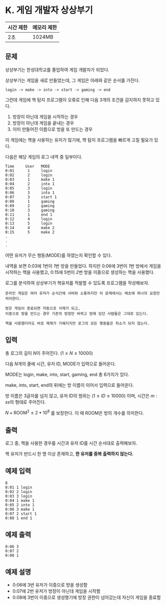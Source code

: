 # K. 게임 개발자 상상부기

| 시간 제한 | 메모리 제한 |
| --- | --- |
| 2초 | 1024MB |

## 문제

상상부기는 한성대학교를 졸업하여 게임 개발자가 되었다.

상상부기는 게임을 새로 만들었는데, 그 게임은 아래와 같은 순서를 가진다.

```
login -> make -> into -> start -> gaming -> end
```

그런데 게임에 핵 탐지 프로그램이 오류로 인해 다음 3개의 조건을 감지하지 못하고 있다.

1. 방장이 아닌데 게임을 시작하는 경우
2. 방장이 아닌데 게임을 끝내는 경우
3. 이미 만들어진 이름으로 방을 또 만드는 경우

이 게임에는 핵을 사용하는 유저가 많기에, 핵 탐지 프로그램을 빠르게 고칠 필요가 있다.

다음은 해당 게임의 로그 내역 중 일부이다.

```
Time     User   MODE
0:01      1     login 
0:02      2     login
0:03      1     make 1
0:04      2     into 1
0:05      3     login
0:06      3     into 1
0:07      3     start 1
0:08      1     gaming 
0:09      2     gaming
0:10      3     gaming 
0:11      1     end 1
0:12      4     login
0:13      5     login
0:14      4     make 2
0:15      5     make 2
.
.
.
```
어떤 유저가 무슨 행동(MODE)를 하였는지 확인할 수 있다.

내역을 보면 0:03에 1번이 *1*번 방을 만들었다. 
하지만 0:06에 3번이 *1*번 방에서 게임을 시작하는 핵을 사용했고, 0:15에 5번이 *2*번 방을 이중으로 생성하는 핵을 사용했다.

로그를 분석하여 상상부기가 핵유저를 적발할 수 있도록 프로그램을 작성해보자.

```
온라인 게임은 여러 유저가 순식간에 서버와 소통하지만 이 문제에서는 매초에 하나의 요청만 처리한다.

방은 게임이 종료되면 자동으로 삭제가 되고,
이중으로 방을 만드는 경우 기존의 방장만 바뀌고 방에 있던 사람들은 그대로 있는다.

핵을 사용했더라도 바로 제재가 가해지지만 로그의 모든 행동들은 취소가 되지 않는다.
```

## 입력

총 로그의 길이 $N$이 주어진다. $(1 \leq N \leq 10000)$

다음 $N$개의 줄에 시간, 유저 ID, MODE가 입력으로 들어온다.

MODE는 login, make, into, start, gaming, end 총 6가지가 있다.

make, into, start, end의 뒤에는 방 이름이 이어서 입력으로 들어온다.

방 이름은 3글자를 넘지 않고, 유저 ID의 범위는 $(1 \leq ID \leq 10000)$ 이며, 시간은 $m:ss$의 형태로 주어진다.

$N \times \text{ROOM}^2 \leq 2 * 10^8$ 를 보장한다. 이 때 $\text{ROOM}$은 방의 개수를 의미한다.

## 출력

로그 중, 핵을 사용한 경우를 시간과 유저 ID를 시간 순서대로 출력해보자.

핵 유저가 반드시 한 명 이상 존재하고, **한 유저를 중복 출력하지 않는다.**

## 예제 입력

```
8
0:01 1 login
0:02 2 login
0:03 3 login
0:04 1 make 1
0:05 2 into 1
0:06 3 make 1
0:07 2 start 1
0:08 1 end 1 
```

## 예제 출력

```
0:06 3
0:07 2
0:08 1
```

## 예제 설명

- 0:06에 3번 유저가 이중으로 방을 생성함
- 0:07에 2번 유저가 방장이 아닌데 게임을 시작함
- 0:08에 3번이 이중으로 생성했기에 방장 권한이 넘어갔는데 자신이 게임을 종료함
